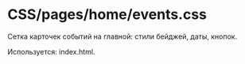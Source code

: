 # CSS/pages/home/events.css
Сетка карточек событий на главной: стили бейджей, даты, кнопок.

Используется: index.html. 